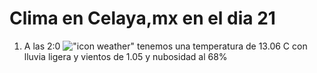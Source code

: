 # Clima en Celaya,mx en el dia 21

1. A las 2:0 !["icon weather"](http://openweathermap.org/img/w/10n.png) tenemos una temperatura de 13.06 C con lluvia ligera y  vientos de 1.05 y nubosidad al 68%
